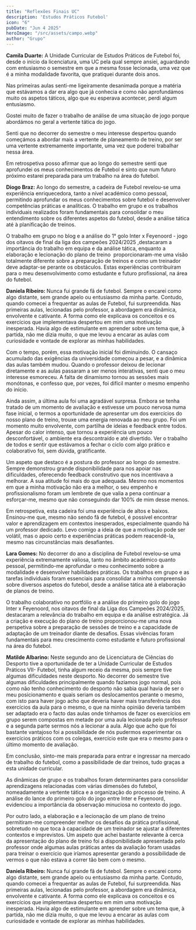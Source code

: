 ```yaml
---
title: "Reflexões Finais UC"
description: 'Estudos Práticos Futebol'
icon: "6"
pubDate: "Jun 4 2025"
heroImage: "/src/assets/campo.webp"
author: "Grupo"
---
```


**Camila Duarte:**  A Unidade Curricular de Estudos Práticos de Futebol foi, desde o início da licenciatura, uma UC pela qual sempre ansiei, aguardando com entusiasmo o semestre em que a mesma fosse lecionada, uma vez que é a minha modalidade favorita, que pratiquei durante dois anos.

Nas primeiras aulas senti-me ligeiramente desanimada porque a matéria que estávamos a dar era algo que já conhecia e como não aprofundámos muito os aspetos táticos, algo que eu esperava acontecer, perdi algum entusiasmo.

Gostei muito de fazer o trabalho de análise de uma situação de jogo porque abordámos no geral a vertente tática do jogo.

Senti que no decorrer do semestre o meu interesse despertou quando começámos a abordar mais a vertente de planeamento de treino, por ser uma vertente extremamente importante, uma vez que poderei trabalhar nessa área.

Em retrospetiva posso afirmar que ao longo do semestre senti que aprofundei os meus conhecimentos de Futebol e sinto que num futuro próximo estarei preparada para um trabalho na área do futebol.

**Diogo Braz:** Ao longo do semestre, a cadeira de Futebol revelou-se uma experiência enriquecedora, tanto a nível académico como pessoal, permitindo aprofundar os meus conhecimentos sobre futebol e desenvolver competências práticas e analíticas. O trabalho em grupo e os trabalhos individuais realizados foram fundamentais para consolidar o meu entendimento sobre os diferentes aspetos do futebol, desde a análise tática até à planificação de treinos.

O trabalho em grupo no blog e a análise do 1° golo Inter x Feyenoord - jogo dos oitavos de final da liga dos campeões 2024/2025 ,destacaram a importância do trabalho em equipa e da análise tática, enquanto a elaboração e lecionação do plano de treino  proporcionaram-me uma visão totalmente diferente sobre a preparação de treinos e como um treinador deve adaptar-se perante os obstáculos. Estas experiências contribuíram para o meu desenvolvimento como estudante e futuro profissional, na área do futebol.

**Daniela Ribeiro:**  Nunca fui grande fã de futebol. Sempre o encarei como algo distante, sem grande apelo ou entusiasmo da minha parte. Contudo, quando comecei a frequentar as aulas de Futebol, fui surpreendida. Nas primeiras aulas, lecionadas pelo professor, a abordagem era dinâmica, envolvente e cativante. A forma como ele explicava os conceitos e os exercícios que implementava despertou em mim uma motivação inesperada. Havia algo de estimulante em aprender sobre um tema que, à partida, não me dizia muito, o que me levou a encarar as aulas com curiosidade e vontade de explorar as minhas habilidades.

Com o tempo, porém, essa motivação inicial foi diminuindo. O cansaço acumulado das exigências da universidade começou a pesar, e a dinâmica das aulas também mudou. Quando o professor deixou de lecionar diretamente e as aulas passaram a ser menos interativas, senti que o meu interesse esmoreceu. A falta de dinamismo tornou as sessões mais monótonas, e confesso que, por vezes, foi difícil manter o mesmo empenho do início.

Ainda assim, a última aula foi uma agradável surpresa. Embora se tenha tratado de um momento de avaliação e estivesse um pouco nervosa numa fase inicial, o termos a oportunidade de apresentar um dos exercícios do nosso plano de treino, trouxe uma energia renovada ao meu grupo. Foi um momento muito envolvente, com partilha de ideias e feedback entre todos. Apesar do calor intenso, que tornou a experiência um pouco desconfortável, o ambiente era descontraído e até divertido. Ver o trabalho de todos e sentir que estávamos a fechar o ciclo com algo prático e colaborativo foi, sem dúvida, gratificante.

Um aspeto que destaco é a postura do professor ao longo do semestre. Sempre demonstrou grande disponibilidade para nos apoiar nas dificuldades, oferecendo feedback construtivo que nos incentivava a melhorar. A sua atitude foi mais do que adequada. Mesmo nos momentos em que a minha motivação não era a melhor, o seu empenho e profissionalismo foram um lembrete de que valia a pena continuar a esforçar-me, mesmo que não conseguindo dar 100% de mim desse menos.

Em retrospetiva, esta cadeira foi uma experiência de altos e baixos. Ensinou-me que, mesmo não sendo fã de futebol, é possível encontrar valor e aprendizagem em contextos inesperados, especialmente quando há um professor dedicado. Levo comigo a ideia de que a motivação pode ser volátil, mas o apoio certo e experiências práticas podem reacendê-la, mesmo nas circunstâncias mais desafiantes.

**Lara Gomes:** No decorrer do ano a disciplina de Futebol revelou-se uma experiência extremamente valiosa, tanto no âmbito académico quanto pessoal, permitindo-me aprofundar o meu conhecimento sobre a modalidade e desenvolver habilidades práticas. Os trabalhos em grupo e as tarefas individuais foram essenciais para consolidar a minha compreensão sobre diversos aspetos do futebol, desde a análise tática até à elaboração de planos de treino.

O trabalho colaborativo no portfólio e a análise do primeiro golo do jogo Inter x Feyenoord, nos oitavos de final da Liga dos Campeões 2024/2025, destacaram a relevância do trabalho em equipa e da análise estratégica. Já a criação e execução do plano de treino proporcionou-me uma nova perspetiva sobre a preparação de sessões de treino e a capacidade de adaptação de um treinador diante de desafios. Essas vivências foram fundamentais para meu crescimento como estudante e futuro profissional na área do futebol.

**Matilde Albarino:** Neste segundo ano de Licenciatura de Ciências do Desporto tive a oportunidade de ter a Unidade Curricular de Estudos Práticos VII- Futebol, tinha algum receio da mesma, pois sempre tive algumas dificuldades neste desporto. No decorrer do semestre tive algumas dificuldades principalmente quando fazíamos jogo normal, pois como não tenho conhecimento do desporto não sabia qual havia de ser o meu posicionamento e quais seriam os deslocamentos perante o mesmo, com isto para haver jogo acho que deveria haver mais transferência dos exercícios da aula para o mesmo, o que na minha opinião deveria também ser adaptado era o facto das aulas onde tínhamos de fazer os exercícios em grupo serem compostas em metade por uma aula lecionada pelo professor e a segunda parte sermos nós a lecionar a aula. Algo que acho que foi bastante vantajoso foi a possibilidade de nós pudermos experimentar os exercícios práticos com os colegas, exercício este que era o mesmo para o último momento de avaliação.

Em conclusão, sinto-me mais preparada para entrar e ingressar na mercado de trabalho do futebol, como a passibilidade de dar treinos, tudo graças a esta unidade curricular.

As dinâmicas de grupo e os trabalhos foram determinantes para consolidar aprendizagens relacionadas com várias dimensões do futebol, nomeadamente a vertente tática e a organização do processo de treino. A análise do lance do primeiro golo do jogo entre Inter e Feyenoord, evidenciou a importância da observação minuciosa no contexto do jogo.

Por outro lado, a elaboração e a lecionação de um plano de treino permitiram-me compreender melhor os desafios da prática profissional, sobretudo no que toca à capacidade de um treinador se ajustar a diferentes contextos e imprevistos. Um aspeto que achei bastante relevante à cerca da apresentação do plano de treino foi a disponibilidade apresentada pelo professor onde algumas aulas práticas antes da avaliação foram usadas para treinar o exercício que iríamos apresentar gerando a possibilidade de vermos o que não estava a correr tão bem com o mesmo.

**Daniela Ribeiro:**  Nunca fui grande fã de futebol. Sempre o encarei como algo distante, sem grande apelo ou entusiasmo da minha parte. Contudo, quando comecei a frequentar as aulas de Futebol, fui surpreendida. Nas primeiras aulas, lecionadas pelo professor, a abordagem era dinâmica, envolvente e cativante. A forma como ele explicava os conceitos e os exercícios que implementava despertou em mim uma motivação inesperada. Havia algo de estimulante em aprender sobre um tema que, à partida, não me dizia muito, o que me levou a encarar as aulas com curiosidade e vontade de explorar as minhas habilidades.